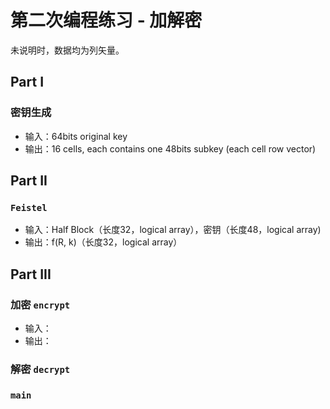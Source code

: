 # 第二次编程练习 - 加解密

未说明时，数据均为列矢量。

## Part I

### 密钥生成 

- 输入：64bits original key
- 输出：16 cells, each contains one 48bits subkey (each cell row vector)

## Part II

### `Feistel`

- 输入：Half Block（长度32，logical array），密钥（长度48，logical array)
- 输出：f(R, k)（长度32，logical array）

## Part III

### 加密 `encrypt`

- 输入：
- 输出：

### 解密 `decrypt`

### `main`
